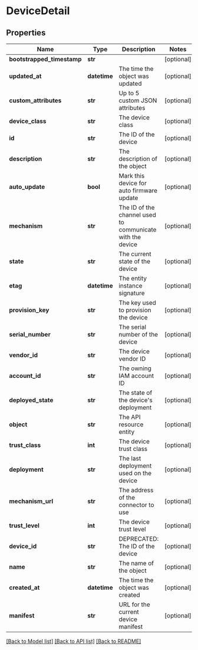 # DeviceDetail

## Properties
Name | Type | Description | Notes
------------ | ------------- | ------------- | -------------
**bootstrapped_timestamp** | **str** |  | [optional] 
**updated_at** | **datetime** | The time the object was updated | [optional] 
**custom_attributes** | **str** | Up to 5 custom JSON attributes | [optional] 
**device_class** | **str** | The device class | [optional] 
**id** | **str** | The ID of the device | [optional] 
**description** | **str** | The description of the object | [optional] 
**auto_update** | **bool** | Mark this device for auto firmware update | [optional] 
**mechanism** | **str** | The ID of the channel used to communicate with the device | [optional] 
**state** | **str** | The current state of the device | [optional] 
**etag** | **datetime** | The entity instance signature | [optional] 
**provision_key** | **str** | The key used to provision the device | [optional] 
**serial_number** | **str** | The serial number of the device | [optional] 
**vendor_id** | **str** | The device vendor ID | [optional] 
**account_id** | **str** | The owning IAM account ID | [optional] 
**deployed_state** | **str** | The state of the device&#39;s deployment | [optional] 
**object** | **str** | The API resource entity | [optional] 
**trust_class** | **int** | The device trust class | [optional] 
**deployment** | **str** | The last deployment used on the device | [optional] 
**mechanism_url** | **str** | The address of the connector to use | [optional] 
**trust_level** | **int** | The device trust level | [optional] 
**device_id** | **str** | DEPRECATED: The ID of the device | [optional] 
**name** | **str** | The name of the object | [optional] 
**created_at** | **datetime** | The time the object was created | [optional] 
**manifest** | **str** | URL for the current device manifest | [optional] 

[[Back to Model list]](../README.md#documentation-for-models) [[Back to API list]](../README.md#documentation-for-api-endpoints) [[Back to README]](../README.md)


